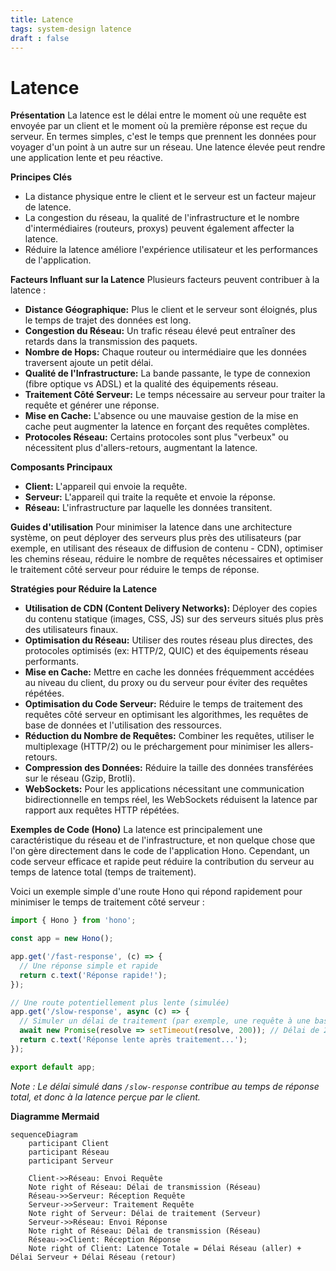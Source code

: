 ```yaml
---
title: Latence
tags: system-design latence
draft : false
---
```


# Latence

**Présentation**
La latence est le délai entre le moment où une requête est envoyée par un client et le moment où la première réponse est reçue du serveur. En termes simples, c'est le temps que prennent les données pour voyager d'un point à un autre sur un réseau. Une latence élevée peut rendre une application lente et peu réactive.

**Principes Clés**
- La distance physique entre le client et le serveur est un facteur majeur de latence.
- La congestion du réseau, la qualité de l'infrastructure et le nombre d'intermédiaires (routeurs, proxys) peuvent également affecter la latence.
- Réduire la latence améliore l'expérience utilisateur et les performances de l'application.

**Facteurs Influant sur la Latence**
Plusieurs facteurs peuvent contribuer à la latence :
- **Distance Géographique:** Plus le client et le serveur sont éloignés, plus le temps de trajet des données est long.
- **Congestion du Réseau:** Un trafic réseau élevé peut entraîner des retards dans la transmission des paquets.
- **Nombre de Hops:** Chaque routeur ou intermédiaire que les données traversent ajoute un petit délai.
- **Qualité de l'Infrastructure:** La bande passante, le type de connexion (fibre optique vs ADSL) et la qualité des équipements réseau.
- **Traitement Côté Serveur:** Le temps nécessaire au serveur pour traiter la requête et générer une réponse.
- **Mise en Cache:** L'absence ou une mauvaise gestion de la mise en cache peut augmenter la latence en forçant des requêtes complètes.
- **Protocoles Réseau:** Certains protocoles sont plus "verbeux" ou nécessitent plus d'allers-retours, augmentant la latence.

**Composants Principaux**
- **Client:** L'appareil qui envoie la requête.
- **Serveur:** L'appareil qui traite la requête et envoie la réponse.
- **Réseau:** L'infrastructure par laquelle les données transitent.

**Guides d'utilisation**
Pour minimiser la latence dans une architecture système, on peut déployer des serveurs plus près des utilisateurs (par exemple, en utilisant des réseaux de diffusion de contenu - CDN), optimiser les chemins réseau, réduire le nombre de requêtes nécessaires et optimiser le traitement côté serveur pour réduire le temps de réponse.

**Stratégies pour Réduire la Latence**
- **Utilisation de CDN (Content Delivery Networks):** Déployer des copies du contenu statique (images, CSS, JS) sur des serveurs situés plus près des utilisateurs finaux.
- **Optimisation du Réseau:** Utiliser des routes réseau plus directes, des protocoles optimisés (ex: HTTP/2, QUIC) et des équipements réseau performants.
- **Mise en Cache:** Mettre en cache les données fréquemment accédées au niveau du client, du proxy ou du serveur pour éviter des requêtes répétées.
- **Optimisation du Code Serveur:** Réduire le temps de traitement des requêtes côté serveur en optimisant les algorithmes, les requêtes de base de données et l'utilisation des ressources.
- **Réduction du Nombre de Requêtes:** Combiner les requêtes, utiliser le multiplexage (HTTP/2) ou le préchargement pour minimiser les allers-retours.
- **Compression des Données:** Réduire la taille des données transférées sur le réseau (Gzip, Brotli).
- **WebSockets:** Pour les applications nécessitant une communication bidirectionnelle en temps réel, les WebSockets réduisent la latence par rapport aux requêtes HTTP répétées.

**Exemples de Code (Hono)**
La latence est principalement une caractéristique du réseau et de l'infrastructure, et non quelque chose que l'on gère directement dans le code de l'application Hono. Cependant, un code serveur efficace et rapide peut réduire la contribution du serveur au temps de latence total (temps de traitement).

Voici un exemple simple d'une route Hono qui répond rapidement pour minimiser le temps de traitement côté serveur :

```typescript
import { Hono } from 'hono';

const app = new Hono();

app.get('/fast-response', (c) => {
  // Une réponse simple et rapide
  return c.text('Réponse rapide!');
});

// Une route potentiellement plus lente (simulée)
app.get('/slow-response', async (c) => {
  // Simuler un délai de traitement (par exemple, une requête à une base de données lente)
  await new Promise(resolve => setTimeout(resolve, 200)); // Délai de 200ms
  return c.text('Réponse lente après traitement...');
});

export default app;
```

*Note : Le délai simulé dans `/slow-response` contribue au temps de réponse total, et donc à la latence perçue par le client.*

**Diagramme Mermaid**

```mermaid
sequenceDiagram
    participant Client
    participant Réseau
    participant Serveur

    Client->>Réseau: Envoi Requête
    Note right of Réseau: Délai de transmission (Réseau)
    Réseau->>Serveur: Réception Requête
    Serveur->>Serveur: Traitement Requête
    Note right of Serveur: Délai de traitement (Serveur)
    Serveur->>Réseau: Envoi Réponse
    Note right of Réseau: Délai de transmission (Réseau)
    Réseau->>Client: Réception Réponse
    Note right of Client: Latence Totale = Délai Réseau (aller) + Délai Serveur + Délai Réseau (retour)
```
